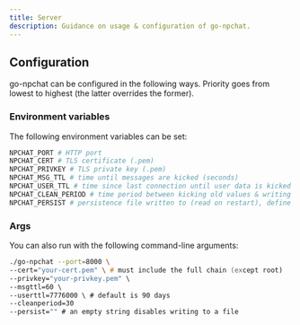 ```yaml
---
title: Server
description: Guidance on usage & configuration of go-npchat.
---
```

## Configuration
go-npchat can be configured in the following ways. Priority goes from lowest to highest (the latter overrides the former).
### Environment variables
The following environment variables can be set:
```zsh
NPCHAT_PORT # HTTP port
NPCHAT_CERT # TLS certificate (.pem)
NPCHAT_PRIVKEY # TLS private key (.pem)
NPCHAT_MSG_TTL # time until messages are kicked (seconds)
NPCHAT_USER_TTL # time since last connection until user data is kicked (seconds)
NPCHAT_CLEAN_PERIOD # time period between kicking old values & writing to persistence file (seconds)
NPCHAT_PERSIST # persistence file written to (read on restart), define an empty string to disable this feature
```

### Args
You can also run with the following command-line arguments:
```zsh
./go-npchat --port=8000 \
--cert="your-cert.pem" \ # must include the full chain (except root)
--privkey="your-privkey.pem" \
--msgttl=60 \
--userttl=7776000 \ # default is 90 days
--cleanperiod=30
--persist="" # an empty string disables writing to a file
```
